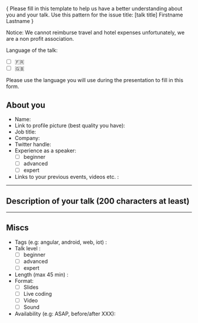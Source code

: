 { Please fill in this template to help us have a better understanding about you and your talk. Use this pattern for the issue title: [talk title] Firstname Lastname }

Notice: We cannot reimburse travel and hotel expenses unfortunately, we are a non profit association.

Language of the talk: 
- [ ] 🇫🇷
- [ ] 🇬🇧

Please use the language you will use during the presentation to fill in this form.

## About you

* Name:
* Link to profile picture (best quality you have):
* Job title:
* Company: 
* Twitter handle:
* Experience as a speaker:
    - [ ] beginner
    - [ ] advanced
    - [ ] expert
* Links to your previous events, videos etc. : 

---

## Description of your talk (200 characters at least)


---

## Miscs

* Tags (e.g: angular, android, web, iot) :
* Talk level :
    - [ ] beginner
    - [ ] advanced
    - [ ] expert
* Length (max 45 min) : 
* Format:
    - [ ] Slides
    - [ ] Live coding
    - [ ] Video
    - [ ] Sound
* Availability (e.g: ASAP, before/after XXX):
